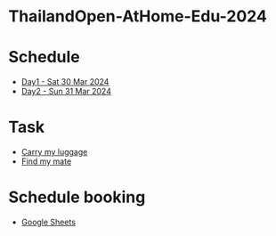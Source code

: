 # ThailandOpen-AtHome-Edu-2024

# Schedule
- [Day1 - Sat 30 Mar 2024](./schedules/competition_day1.md)
- [Day2 - Sun 31 Mar 2024]()

# Task
- [Carry my luggage](tasks/carry_my_luggage.md)
- [Find my mate](tasks/find_my_mate.md)

# Schedule booking
- [Google Sheets](https://docs.google.com/spreadsheets/d/1Kl5JcRBuCB3U00nVTQ_fhnDgwrwZQnN08cG9Ce6CFMU/edit?usp=sharing)